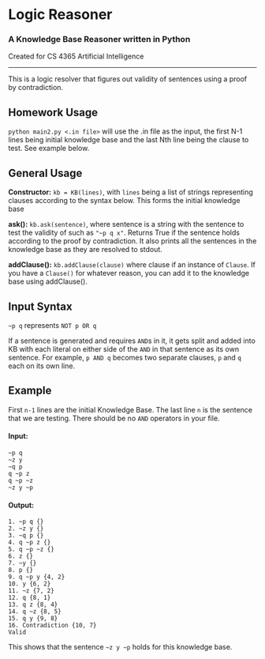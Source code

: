 # Logic Reasoner

### A Knowledge Base Reasoner written in Python

Created for CS 4365 Artificial Intelligence

---

This is a logic resolver that figures out validity of sentences using a proof by contradiction. 

## Homework Usage
`python main2.py <.in file>` will use the .in file as the input, the first N-1 lines being initial knowledge base and the last Nth line being the clause to test. See example below.

## General Usage
**Constructor:** `kb = KB(lines)`, with `lines` being a list of strings representing clauses according to the syntax below. This forms the initial knowledge base

**ask():** `kb.ask(sentence)`, where sentence is a string with the sentence to test the validity of such as `"~p q x"`. Returns True if the sentence holds according to the proof by contradiction. It also prints all the sentences in the knowledge base as they are resolved to stdout.

**addClause():** `kb.addClause(clause)` where clause if an instance of `Clause`. If you have a `Clause()` for whatever reason, you can add it to the knowledge base using addClause().  

## Input Syntax

`~p q` represents `NOT p OR q`

If a sentence is generated and requires `AND`s in it, it gets split and added into KB with each literal on either side of the `AND` in that sentence as its own sentence. For example, `p AND q` becomes two separate clauses, `p` and `q` each on its own line.

## Example

First `n-1` lines are the initial Knowledge Base.
The last line `n` is the sentence that we are testing. There should be no `AND` operators in your file. 

#### Input: 
```text
~p q
~z y
~q p
q ~p z
q ~p ~z
~z y ~p   
```

#### Output:
```text
1. ~p q {}
2. ~z y {}
3. ~q p {}
4. q ~p z {}
5. q ~p ~z {}
6. z {}
7. ~y {}
8. p {}
9. q ~p y {4, 2}
10. y {6, 2}
11. ~z {7, 2}
12. q {8, 1}
13. q z {8, 4}
14. q ~z {8, 5}
15. q y {9, 8}
16. Contradiction {10, 7}
Valid
```

This shows that the sentence `~z y ~p` holds for this knowledge base.
